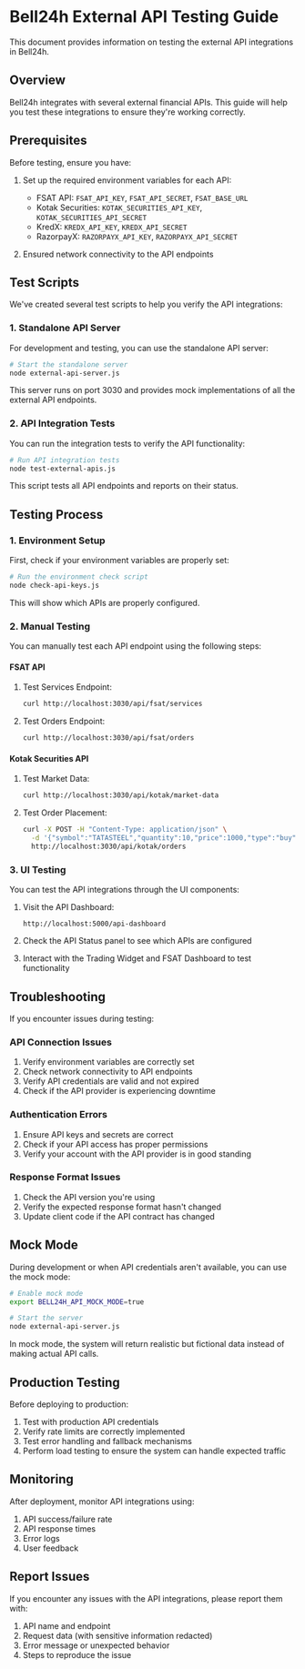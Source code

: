 # Bell24h External API Testing Guide

This document provides information on testing the external API integrations in Bell24h.

## Overview

Bell24h integrates with several external financial APIs. This guide will help you test these integrations to ensure they're working correctly.

## Prerequisites

Before testing, ensure you have:

1. Set up the required environment variables for each API:
   - FSAT API: `FSAT_API_KEY`, `FSAT_API_SECRET`, `FSAT_BASE_URL`
   - Kotak Securities: `KOTAK_SECURITIES_API_KEY`, `KOTAK_SECURITIES_API_SECRET`
   - KredX: `KREDX_API_KEY`, `KREDX_API_SECRET`
   - RazorpayX: `RAZORPAYX_API_KEY`, `RAZORPAYX_API_SECRET`

2. Ensured network connectivity to the API endpoints

## Test Scripts

We've created several test scripts to help you verify the API integrations:

### 1. Standalone API Server

For development and testing, you can use the standalone API server:

```bash
# Start the standalone server
node external-api-server.js
```

This server runs on port 3030 and provides mock implementations of all the external API endpoints.

### 2. API Integration Tests

You can run the integration tests to verify the API functionality:

```bash
# Run API integration tests
node test-external-apis.js
```

This script tests all API endpoints and reports on their status.

## Testing Process

### 1. Environment Setup

First, check if your environment variables are properly set:

```bash
# Run the environment check script
node check-api-keys.js
```

This will show which APIs are properly configured.

### 2. Manual Testing

You can manually test each API endpoint using the following steps:

#### FSAT API

1. Test Services Endpoint:
   ```bash
   curl http://localhost:3030/api/fsat/services
   ```

2. Test Orders Endpoint:
   ```bash
   curl http://localhost:3030/api/fsat/orders
   ```

#### Kotak Securities API

1. Test Market Data:
   ```bash
   curl http://localhost:3030/api/kotak/market-data
   ```

2. Test Order Placement:
   ```bash
   curl -X POST -H "Content-Type: application/json" \
     -d '{"symbol":"TATASTEEL","quantity":10,"price":1000,"type":"buy"}' \
     http://localhost:3030/api/kotak/orders
   ```

### 3. UI Testing

You can test the API integrations through the UI components:

1. Visit the API Dashboard:
   ```
   http://localhost:5000/api-dashboard
   ```

2. Check the API Status panel to see which APIs are configured

3. Interact with the Trading Widget and FSAT Dashboard to test functionality

## Troubleshooting

If you encounter issues during testing:

### API Connection Issues

1. Verify environment variables are correctly set
2. Check network connectivity to API endpoints
3. Verify API credentials are valid and not expired
4. Check if the API provider is experiencing downtime

### Authentication Errors

1. Ensure API keys and secrets are correct
2. Check if your API access has proper permissions
3. Verify your account with the API provider is in good standing

### Response Format Issues

1. Check the API version you're using
2. Verify the expected response format hasn't changed
3. Update client code if the API contract has changed

## Mock Mode

During development or when API credentials aren't available, you can use the mock mode:

```bash
# Enable mock mode
export BELL24H_API_MOCK_MODE=true

# Start the server
node external-api-server.js
```

In mock mode, the system will return realistic but fictional data instead of making actual API calls.

## Production Testing

Before deploying to production:

1. Test with production API credentials
2. Verify rate limits are correctly implemented
3. Test error handling and fallback mechanisms
4. Perform load testing to ensure the system can handle expected traffic

## Monitoring

After deployment, monitor API integrations using:

1. API success/failure rate
2. API response times
3. Error logs
4. User feedback

## Report Issues

If you encounter any issues with the API integrations, please report them with:

1. API name and endpoint
2. Request data (with sensitive information redacted)
3. Error message or unexpected behavior
4. Steps to reproduce the issue